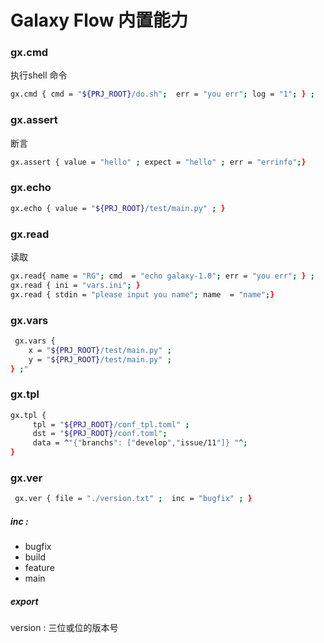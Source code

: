# Galaxy Flow 内置能力

### gx.cmd

执行shell 命令

```bash
gx.cmd { cmd = "${PRJ_ROOT}/do.sh";  err = "you err"; log = "1"; } ;
```



### gx.assert

断言

```bash
gx.assert { value = "hello" ; expect = "hello" ; err = "errinfo";}
```



### gx.echo

```bash
gx.echo { value = "${PRJ_ROOT}/test/main.py" ; }
```



### gx.read

读取

```bash
gx.read{ name = "RG"; cmd  = "echo galaxy-1.0"; err = "you err"; } ;
gx.read { ini = "vars.ini"; }
gx.read { stdin = "please input you name"; name  = "name";}
```



### gx.vars

```bash
 gx.vars {
    x = "${PRJ_ROOT}/test/main.py" ;
    y = "${PRJ_ROOT}/test/main.py" ;
} ;"
```



### gx.tpl

```bash
gx.tpl {
     tpl = "${PRJ_ROOT}/conf_tpl.toml" ;
     dst = "${PRJ_ROOT}/conf.toml";
     data = ^"{"branchs": ["develop","issue/11"]} "^;
}
```



### gx.ver

```bash
 gx.ver { file = "./version.txt" ;  inc = "bugfix" ; } 
```
##### inc : 
* bugfix 
* build
* feature
* main

##### export

version : 三位或位的版本号